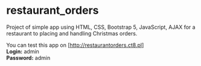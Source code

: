 # restaurant_orders
Project of simple app using HTML, CSS, Bootstrap 5, JavaScript, AJAX for a restaurant to placing and handling Christmas orders.

You can test this app on [http://restaurantorders.ct8.pl] <br/>
**Login:** admin <br/>
**Password:** admin
